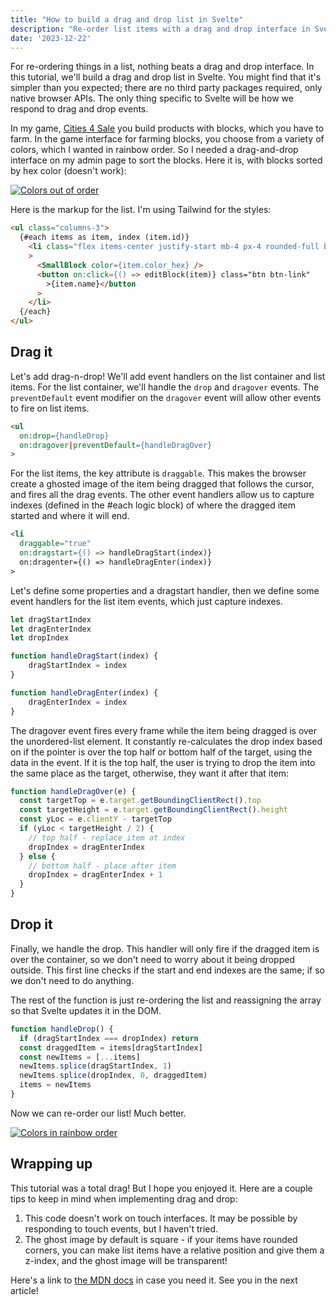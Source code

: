 ```yaml
---
title: "How to build a drag and drop list in Svelte"
description: "Re-order list items with a drag and drop interface in Svelte"
date: '2023-12-22'
---
```


For re-ordering things in a list, nothing beats a drag and drop interface. In this tutorial, we'll build a drag and drop list in Svelte. You might find that it's simpler than you expected; there are no third party packages required, only native browser APIs. The only thing specific to Svelte will be how we respond to drag and drop events.

In my game, [Cities 4 Sale](https://cities4sale.io) you build products with blocks, which you have to farm. In the game interface for farming blocks, you choose from a variety of colors, which I wanted in rainbow order. So I needed a drag-and-drop interface on my admin page to sort the blocks. Here it is, with blocks sorted by hex color (doesn't work):

[![Colors out of order](/images/posts/drag-n-drop/admin-page-out-of-order.png)](https://inorganik.net/images/posts/drag-n-drop/admin-page-out-of-order.png)

Here is the markup for the list. I'm using Tailwind for the styles:

```html
<ul class="columns-3">
  {#each items as item, index (item.id)}
    <li class="flex items-center justify-start mb-4 px-4 rounded-full bg-white"
    >
      <SmallBlock color={item.color_hex} />
      <button on:click={() => editBlock(item)} class="btn btn-link"
        >{item.name}</button
      >
    </li>
  {/each}
</ul>
```

## Drag it

Let's add drag-n-drop! We'll add event handlers on the list container and list items. For the list container, we'll handle the `drop` and `dragover` events. The `preventDefault` event modifier on the `dragover` event will allow other events to fire on list items.

```html
<ul
  on:drop={handleDrop}
  on:dragover|preventDefault={handleDragOver}
>
```

For the list items, the key attribute is `draggable`. This makes the browser create a ghosted image of the item being dragged that follows the cursor, and fires all the drag events. The other event handlers allow us to capture indexes (defined in the #each logic block) of where the dragged item started and where it will end.

```html
<li
  draggable="true"
  on:dragstart={() => handleDragStart(index)}
  on:dragenter={() => handleDragEnter(index)}
>
```

Let's define some properties and a dragstart handler, then we define some event handlers for the list item events, which just capture indexes.
```js
let dragStartIndex
let dragEnterIndex
let dropIndex

function handleDragStart(index) {
    dragStartIndex = index
}

function handleDragEnter(index) {
    dragEnterIndex = index
}
```

The dragover event fires every frame while the item being dragged is over the unordered-list element. It constantly re-calculates the drop index based on if the pointer is over the top half or bottom half of the target, using the data in the event. If it is the top half, the user is trying to drop the item into the same place as the target, otherwise, they want it after that item:
```js
function handleDragOver(e) {
  const targetTop = e.target.getBoundingClientRect().top
  const targetHeight = e.target.getBoundingClientRect().height
  const yLoc = e.clientY - targetTop
  if (yLoc < targetHeight / 2) {
    // top half - replace item at index
    dropIndex = dragEnterIndex
  } else {
    // bottom half - place after item
    dropIndex = dragEnterIndex + 1
  }
}
```
## Drop it

Finally, we handle the drop. This handler will only fire if the dragged item is over the container, so we don't need to worry about it being dropped outside. This first line checks if the start and end indexes are the same; if so we don't need to do anything.

The rest of the function is just re-ordering the list and reassigning the array so that Svelte updates it in the DOM.
```js
function handleDrop() {
  if (dragStartIndex === dropIndex) return
  const draggedItem = items[dragStartIndex]
  const newItems = [...items]
  newItems.splice(dragStartIndex, 1)
  newItems.splice(dropIndex, 0, draggedItem)
  items = newItems
}
```

Now we can re-order our list! Much better.

[![Colors in rainbow order](/images/posts/drag-n-drop/admin-block-page.png)](https://inorganik.net/images/posts/drag-n-drop/admin-block-page.png)

## Wrapping up

This tutorial was a total drag! But I hope you enjoyed it. Here are a couple tips to keep in mind when implementing drag and drop:

1. This code doesn't work on touch interfaces. It may be possible by responding to touch events, but I haven't tried.
2. The ghost image by default is square - if your items have rounded corners, you can make list items have a relative position and give them a z-index, and the ghost image will be transparent!

Here's a link to [the MDN docs](https://developer.mozilla.org/en-US/docs/Web/API/HTML_Drag_and_Drop_API) in case you need it. See you in the next article!